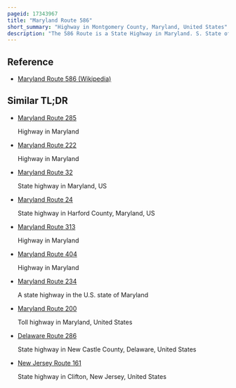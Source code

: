 ```yaml
---
pageid: 17343967
title: "Maryland Route 586"
short_summary: "Highway in Montgomery County, Maryland, United States"
description: "The 586 Route is a State Highway in Maryland. S. State of Maryland. Known as Veirs Mill Road, the Highway runs 5. 78 Miles from Md 28 and md 911 in Rockville East to md 97 in Wheaton. Md 586 is a four- to six-lane northwest–southeast Highway through southern Montgomery County. The Highway was originally built in the Mid-'30S. In the 1950s Md 586 was expanded to a divided Highway."
---
```


## Reference

- [Maryland Route 586 (Wikipedia)](https://en.wikipedia.org/?curid=17343967)

## Similar TL;DR

- [Maryland Route 285](/tldr/en/maryland-route-285)

  Highway in Maryland

- [Maryland Route 222](/tldr/en/maryland-route-222)

  Highway in Maryland

- [Maryland Route 32](/tldr/en/maryland-route-32)

  State highway in Maryland, US

- [Maryland Route 24](/tldr/en/maryland-route-24)

  State highway in Harford County, Maryland, US

- [Maryland Route 313](/tldr/en/maryland-route-313)

  Highway in Maryland

- [Maryland Route 404](/tldr/en/maryland-route-404)

  Highway in Maryland

- [Maryland Route 234](/tldr/en/maryland-route-234)

  A state highway in the U.S. state of Maryland

- [Maryland Route 200](/tldr/en/maryland-route-200)

  Toll highway in Maryland, United States

- [Delaware Route 286](/tldr/en/delaware-route-286)

  State highway in New Castle County, Delaware, United States

- [New Jersey Route 161](/tldr/en/new-jersey-route-161)

  State highway in Clifton, New Jersey, United States
